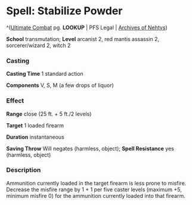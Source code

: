 # Spell: Stabilize Powder

^([Ultimate Combat][ss-stabilize-powder] pg. **LOOKUP** | PFS Legal | [Archives of Nehtys][sn-stabilize-powder])

**School** transmutation; **Level** arcanist 2, red mantis assassin 2, sorcerer/wizard 2, witch 2

### Casting

**Casting Time** 1 standard action  

**Components** V, S, M (a few drops of liquor)

### Effect

**Range** close (25 ft. + 5 ft./2 levels)  

**Target** 1 loaded firearm  

**Duration** instantaneous  

**Saving Throw** Will negates (harmless, object); **Spell Resistance** yes (harmless, object)

### Description

Ammunition currently loaded in the target firearm is less prone to misfire. Decrease the misfire range by 1 + 1 per five caster levels (maximum +5, minimum misfire 0) for the ammunition currently loaded into that firearm.

[ss-stabilize-powder]: http://paizo.com/pathfinderRPG/v57
[sn-stabilize-powder]: http://www.archivesofnethys.com/SpellDisplay.aspx?ItemName=Stabilize%20Powder